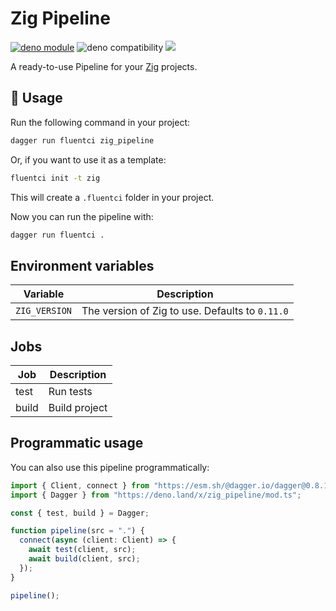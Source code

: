 # Zig Pipeline

[![deno module](https://shield.deno.dev/x/zig_pipeline)](https://deno.land/x/zig_pipeline)
![deno compatibility](https://shield.deno.dev/deno/^1.34)
[![](https://img.shields.io/codecov/c/gh/fluent-ci-templates/zig-pipeline)](https://codecov.io/gh/fluent-ci-templates/zig-pipeline)

A ready-to-use Pipeline for your [Zig](https://ziglang.org/) projects.

## 🚀 Usage

Run the following command in your project:

```bash
dagger run fluentci zig_pipeline
```

Or, if you want to use it as a template:

```bash
fluentci init -t zig
```

This will create a `.fluentci` folder in your project.

Now you can run the pipeline with:

```bash
dagger run fluentci .
```

## Environment variables

| Variable        | Description                                    |
| --------------- | ---------------------------------------------- |
| `ZIG_VERSION`   | The version of Zig to use. Defaults to `0.11.0` |

## Jobs

| Job       | Description   |
| --------- | ------------- |
| test      | Run tests     |
| build     | Build project |

## Programmatic usage

You can also use this pipeline programmatically:

```ts
import { Client, connect } from "https://esm.sh/@dagger.io/dagger@0.8.1";
import { Dagger } from "https://deno.land/x/zig_pipeline/mod.ts";

const { test, build } = Dagger;

function pipeline(src = ".") {
  connect(async (client: Client) => {
    await test(client, src);
    await build(client, src);
  });
}

pipeline();
```
